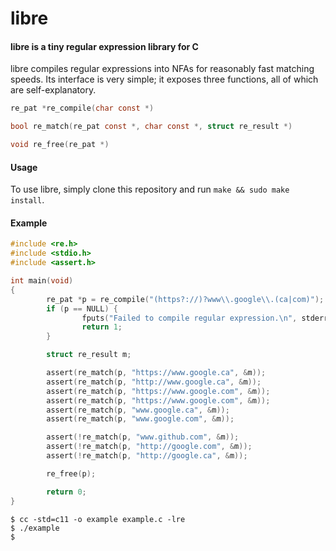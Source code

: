 libre
=====

#### libre is a tiny regular expression library for C

libre compiles regular expressions into NFAs for reasonably
fast matching speeds. Its interface is very simple; it exposes
three functions, all of which are self-explanatory.

```c
re_pat *re_compile(char const *)

bool re_match(re_pat const *, char const *, struct re_result *)

void re_free(re_pat *)
```

#### Usage

To use libre, simply clone this repository and run `make && sudo make install`.


#### Example

```c
#include <re.h>
#include <stdio.h>
#include <assert.h>

int main(void)
{
        re_pat *p = re_compile("(https?://)?www\\.google\\.(ca|com)");
        if (p == NULL) {
                fputs("Failed to compile regular expression.\n", stderr);
                return 1;
        }

        struct re_result m;

        assert(re_match(p, "https://www.google.ca", &m));
        assert(re_match(p, "http://www.google.ca", &m));
        assert(re_match(p, "https://www.google.com", &m));
        assert(re_match(p, "https://www.google.com", &m));
        assert(re_match(p, "www.google.ca", &m));
        assert(re_match(p, "www.google.com", &m));

        assert(!re_match(p, "www.github.com", &m));
        assert(!re_match(p, "http://google.com", &m));
        assert(!re_match(p, "http://google.ca", &m));

        re_free(p);

        return 0;
}
```

```
$ cc -std=c11 -o example example.c -lre
$ ./example
$
```

